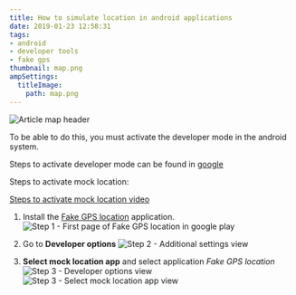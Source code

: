 ```yaml
---
title: How to simulate location in android applications
date: 2019-01-23 12:58:31
tags:
- android
- developer tools
- fake gps
thumbnail: map.png
ampSettings:
  titleImage:
    path: map.png
---
```

![Article map header](how-to-simulate-location-in-android-applications/map.png)

To be able to do this, you must activate the developer mode in the android system.

Steps to activate developer mode can be found in [google](https://www.google.com/search?q=how+to+enable+android+developer+mode)

Steps to activate mock location:

[Steps to activate mock location video](https://youtu.be/CuGRWLS7dlQ)

1. Install the [Fake GPS location](https://play.google.com/store/apps/details?id=com.lexa.fakegps) application.
   ![Step 1 - First page of Fake GPS location in google play](how-to-simulate-location-in-android-applications/step-1.png)

2. Go to **Developer options**
   ![Step 2 - Additional settings view](how-to-simulate-location-in-android-applications/step-2.png)

3. **Select mock location app** and select application *Fake GPS location*
   ![Step 3 - Developer options view](how-to-simulate-location-in-android-applications/step-3a.png)
   ![Step 3 - Select mock location app view](how-to-simulate-location-in-android-applications/step-3b.png)
